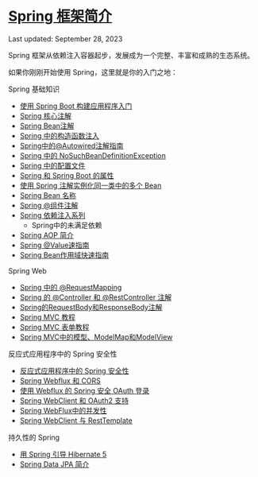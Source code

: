 # [Spring 框架简介](https://www.baeldung.com/spring-intro)

Last updated: September 28, 2023

Spring 框架从依赖注入容器起步，发展成为一个完整、丰富和成熟的生态系统。

如果你刚刚开始使用 Spring，这里就是你的入门之地：

Spring 基础知识

- [使用 Spring Boot 构建应用程序入门](/spring-boot-modules/spring-boot-bootstrap/spring-boot-start_zh.md)
- [Spring 核心注解](/spring-boot-modules/spring-boot-annotations/spring-core-annotations_zh.md)
- [Spring Bean注解](/spring-boot-modules/spring-boot-annotations/spring-bean-annotations_zh.md)
- [Spring 中的构造函数注入](/spring-di/constructor-injection-in-spring_zh.md)
- [Spring中的@Autowired注解指南](/spring-di/spring-autowire_zh.md)
- [Spring 中的 NoSuchBeanDefinitionException](/spring-exceptions/spring-nosuchbeandefinitionexception_zh.md)
- [Spring 中的配置文件](/spring-boot-modules/spring-boot-environment/spring-profiles_zh.md)
- [Spring 和 Spring Boot 的属性](/spring-boot-modules/spring-boot-properties/properties-with-spring_zh.md)
- [使用 Spring 注解实例化同一类中的多个 Bean](/spring-boot-modules/spring-boot-annotations-2/spring-same-class-multiple-beans_zh.md)
- [Spring Bean 名称](/spring-boot-modules/spring-boot-annotations-2/spring-bean-names_zh.md)
- [Spring @组件注解](/spring-di/spring-component-annotation_zh.md)
- [Spring 依赖注入系列](/turorial/spring-dependency-injection_zh.md)
  - Spring中的未满足依赖
- [Spring AOP 简介](/spring-aop/spring-aop_zh.md)
- [Spring @Value速指南](/spring-boot-modules/spring-boot-properties-2/spring-value-annotation_zh.md)
- [Spring Bean作用域快速指南](/spring-core-2/spring-bean-scopes_zh.md)

Spring Web

- [Spring 中的 @RequestMapping](/spring-web-modules/spring-rest-http/spring-requestmapping_zh.md)
- [Spring 的 @Controller 和 @RestController 注解](/spring-web-modules/spring-mvc-basics/spring-controller-vs-restcontroller_zh.md)
- [Spring的RequestBody和ResponseBody注解](/spring-boot-rest/spring-request-response-body_zh.md)
- [Spring MVC 教程](/spring-web-modules/spring-mvc-basics/spring-mvc-tutorial_zh.md)
- [Spring MVC 表单教程](/spring-web-modules/spring-mvc-forms-jsp/spring-mvc-form-tutorial_zh.md)
- [Spring MVC中的模型、ModelMap和ModelView](/spring-web-modules/spring-mvc-basics-4/spring-mvc-model-model-map-model-view_zh.md)

反应式应用程序中的 Spring 安全性

- [反应式应用程序中的 Spring 安全性](/spring-reactive-modules/spring-reactive/spring-security-5-reactive_zh.md)
- [Spring Webflux 和 CORS](/spring-reactive-modules/spring-reactive-security/spring-webflux-cors_zh.md)
- [使用 Webflux 的 Spring 安全 OAuth 登录](/spring-reactive-modules/spring-reactive-oauth/spring-oauth-login-webflux_zh.md)
- [Spring WebClient 和 OAuth2 支持](/spring-reactive-modules/spring-reactive-oauth/spring-webclient-oauth2_zh.md)
- [Spring WebFlux中的并发性](/spring-reactive-modules/spring-reactive/spring-webflux-concurrency_zh.md)
- [Spring WebClient 与 RestTemplate](/spring-reactive-modules/spring-reactive/spring-webclient-resttemplate_zh.md)

持久性的 Spring

- [用 Spring 引导 Hibernate 5](/persistence-modules/spring-hibernate-6/hibernate-spring_zh.md)
- [Spring Data JPA 简介](/persistence-modules/spring-data-jpa-simple/the-persistence-layer-with-spring-data-jpa_zh.md)
